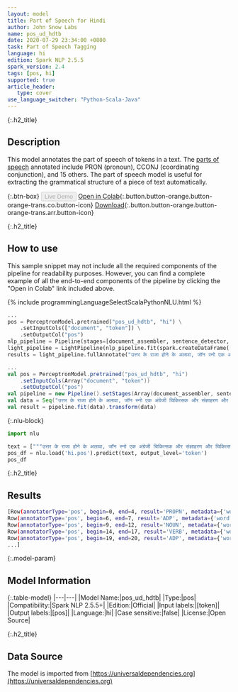 ```yaml
---
layout: model
title: Part of Speech for Hindi
author: John Snow Labs
name: pos_ud_hdtb
date: 2020-07-29 23:34:00 +0800
task: Part of Speech Tagging
language: hi
edition: Spark NLP 2.5.5
spark_version: 2.4
tags: [pos, hi]
supported: true
article_header:
   type: cover
use_language_switcher: "Python-Scala-Java"
---
```


{:.h2_title}
## Description
This model annotates the part of speech of tokens in a text. The [parts of speech](https://universaldependencies.org/u/pos/) annotated include PRON (pronoun), CCONJ (coordinating conjunction), and 15 others. The part of speech model is useful for extracting the grammatical structure of a piece of text automatically.

{:.btn-box}
<button class="button button-orange" disabled>Live Demo</button>
[Open in Colab](https://colab.research.google.com/github/JohnSnowLabs/spark-nlp-workshop/blob/2da56c087da53a2fac1d51774d49939e05418e57/tutorials/Certification_Trainings/Public/6.Playground_DataFrames.ipynb){:.button.button-orange.button-orange-trans.co.button-icon}
[Download](https://s3.amazonaws.com/auxdata.johnsnowlabs.com/public/models/pos_ud_hdtb_hi_2.5.5_2.4_1596054066666.zip){:.button.button-orange.button-orange-trans.arr.button-icon}

{:.h2_title}
## How to use

This sample snippet may not include all the required components of the pipeline for readability purposes. However, you can find a complete example of all the end-to-end components of the pipeline by clicking the "Open in Colab" link included above.
 

<div class="tabs-box" markdown="1">

{% include programmingLanguageSelectScalaPythonNLU.html %}

```python
...
pos = PerceptronModel.pretrained("pos_ud_hdtb", "hi") \
    .setInputCols(["document", "token"]) \
    .setOutputCol("pos")
nlp_pipeline = Pipeline(stages=[document_assembler, sentence_detector, tokenizer, pos])
light_pipeline = LightPipeline(nlp_pipeline.fit(spark.createDataFrame([['']]).toDF("text")))
results = light_pipeline.fullAnnotate("उत्तर के राजा होने के अलावा, जॉन स्नो एक अंग्रेजी चिकित्सक और संज्ञाहरण और चिकित्सा स्वच्छता के विकास में अग्रणी है।")
```

```scala
...
val pos = PerceptronModel.pretrained("pos_ud_hdtb", "hi")
    .setInputCols(Array("document", "token"))
    .setOutputCol("pos")
val pipeline = new Pipeline().setStages(Array(document_assembler, sentence_detector, tokenizer, pos))
val data = Seq("उत्तर के राजा होने के अलावा, जॉन स्नो एक अंग्रेजी चिकित्सक और संज्ञाहरण और चिकित्सा स्वच्छता के विकास में अग्रणी है।").toDF("text")
val result = pipeline.fit(data).transform(data)
```

{:.nlu-block}
```python
import nlu

text = ["""उत्तर के राजा होने के अलावा, जॉन स्नो एक अंग्रेजी चिकित्सक और संज्ञाहरण और चिकित्सा स्वच्छता के विकास में अग्रणी है।"""]
pos_df = nlu.load('hi.pos').predict(text, output_level='token')
pos_df
```

</div>

{:.h2_title}
## Results

```bash
[Row(annotatorType='pos', begin=0, end=4, result='PROPN', metadata={'word': 'उत्तर'}),
Row(annotatorType='pos', begin=6, end=7, result='ADP', metadata={'word': 'के'}),
Row(annotatorType='pos', begin=9, end=12, result='NOUN', metadata={'word': 'राजा'}),
Row(annotatorType='pos', begin=14, end=17, result='VERB', metadata={'word': 'होने'}),
Row(annotatorType='pos', begin=19, end=20, result='ADP', metadata={'word': 'के'}),
...]
```

{:.model-param}
## Model Information

{:.table-model}
|---|---|
|Model Name:|pos_ud_hdtb|
|Type:|pos|
|Compatibility:|Spark NLP 2.5.5+|
|Edition:|Official|
|Input labels:|[token]|
|Output labels:|[pos]|
|Language:|hi|
|Case sensitive:|false|
|License:|Open Source|

{:.h2_title}
## Data Source
The model is imported from [https://universaldependencies.org](https://universaldependencies.org)